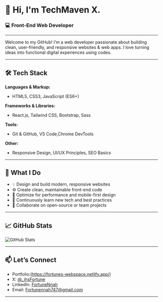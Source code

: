# 👋 Hi, I'm TechMaven X.

### 💻 Front-End Web Developer 

---

Welcome to my GitHub! I'm a web developer passionate about building clean, user-friendly, and responsive websites & web apps. I love turning ideas into functional digital experiences using codes.

---

## 🛠 Tech Stack

**Languages & Markup:**
- HTML5, CSS3, JavaScript (ES6+)

**Frameworks & Libraries:**
- React.js, Tailwind CSS, Bootstrap, Sass

**Tools:**
- Git & GitHub, VS Code,Chrome DevTools

**Other:**
- Responsive Design, UI/UX Principles, SEO Basics

---

## 🚀 What I Do

- 💡 Design and build modern, responsive websites<br>
- ⚙️ Create clean, maintainable front-end code<br>
- 📱 Optimize for performance and mobile-first design<br>
- 🧠 Continuously learn new tech and best practices<br>
- 🤝 Collaborate on open-source or team projects<br>

---

## 📈 GitHub Stats

![GitHub Stats](https://github-readme-stats.vercel.app/api?username=your-username&show_icons=true&theme=tokyonight)

---

## 📫 Let’s Connect

- Portfolio:(https://fortunes-webspace.netlify.app/)
- X: [@_jhsFortune](https://x.com/_JhsFortune?t=CG63689a3vA7_t5tjaxjxg&s=09)
- LinkedIn: [FortuneNnah](https://www.linkedin.com/in/fortune-nnah-4ab306360/)
- Email: Fortunennah747@gmail.com 

---
